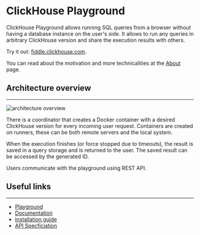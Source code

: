 # ClickHouse Playground

ClickHouse Playground allows running SQL queries from a browser without having a database instance on the user's side.
It allows to run any queries in arbitrary ClickHouse version
and share the execution results with others.

Try it out: [fiddle.clickhouse.com](https://fiddle.clickhouse.com).

You can read about the motivation and more technicalities at the [About](./docs/about.md) page.

## Architecture overview

---

![architecture overview](./docs/content/pretty-design.svg)

There is a coordinator that creates a Docker container with a desired ClickHouse
version for every incoming user request. Containers are created on runners,
these can be both remote servers and the local system.

When the execution finishes (or force stopped due to timeouts),
the result is saved in a query storage and is returned to the user.
The saved result can be accessed by the generated ID.

Users communicate with the playground using REST API.

## Useful links

---

- [Playground](https://fiddle.clickhouse.com/)
- [Documentation](./docs/readme.md)
- [Installation guide](./docs/install.md)
- [API Specficiation](./openapi.yml)
